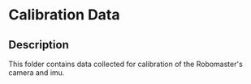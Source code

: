 # Calibration Data

## Description
This folder contains data collected for calibration of the Robomaster's camera and imu.

